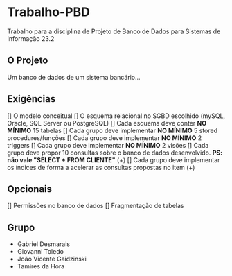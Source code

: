 # Trabalho-PBD

Trabalho para a disciplina de Projeto de Banco de Dados para Sistemas de Informação 23.2


## O Projeto
Um banco de dados de um sistema bancário...


## Exigências
[] O modelo conceitual
[] O esquema relacional no SGBD escolhido (mySQL, Oracle, SQL Server ou PostgreSQL)
[] Cada esquema deve conter **NO MÍNIMO** 15 tabelas
[] Cada grupo deve implementar **NO MÍNIMO** 5 stored procedures/funções
[] Cada grupo deve implementar **NO MÍNIMO** 2 triggers
[] Cada grupo deve implementar **NO MÍNIMO** 2 visões
[] Cada grupo deve propor 10 consultas sobre o banco de dados desenvolvido. **PS: não vale "SELECT * FROM CLIENTE"** (+)
[] Cada grupo deve implementar os índices de forma a acelerar as consultas propostas no item (+)


## Opcionais
[] Permissões no banco de dados
[] Fragmentação de tabelas

## Grupo
- Gabriel Desmarais
- Giovanni Toledo
- João Vicente Gaidzinski
- Tamires da Hora
